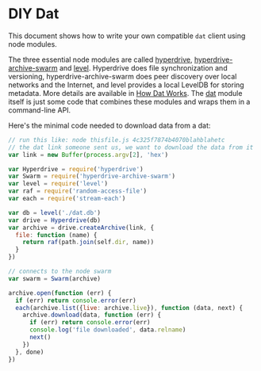 # DIY Dat

This document shows how to write your own compatible `dat` client using node modules.

The three essential node modules are called [hyperdrive](https://npmjs.org/hyperdrive), [hyperdrive-archive-swarm](https://npmjs.org/hyperdrive-archive-swarm) and [level](https://npmjs.org/level). Hyperdrive does file synchronization and versioning, hyperdrive-archive-swarm does peer discovery over local networks and the Internet, and level provides a local LevelDB for storing metadata. More details are available in [How Dat Works](how-dat-works.md). The [dat](https://npmjs.org/dat) module itself is just some code that combines these modules and wraps them in a command-line API.

Here's the minimal code needed to download data from a dat:

```js
// run this like: node thisfile.js 4c325f7874b4070blahblahetc
// the dat link someone sent us, we want to download the data from it
var link = new Buffer(process.argv[2], 'hex')

var Hyperdrive = require('hyperdrive')
var Swarm = require('hyperdrive-archive-swarm')
var level = require('level')
var raf = require('random-access-file')
var each = require('stream-each')

var db = level('./dat.db')
var drive = Hyperdrive(db)
var archive = drive.createArchive(link, {
  file: function (name) {
    return raf(path.join(self.dir, name))
  }
})

// connects to the node swarm
var swarm = Swarm(archive)

archive.open(function (err) {
  if (err) return console.error(err)
  each(archive.list({live: archive.live}), function (data, next) {
    archive.download(data, function (err) {
      if (err) return console.error(err)
      console.log('file downloaded', data.relname)
      next()
    })
  }, done)
})

```
